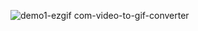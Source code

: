 ![demo1-ezgif com-video-to-gif-converter](https://github.com/user-attachments/assets/d335aa3e-017b-4d56-ae7e-794a1b69b898)
